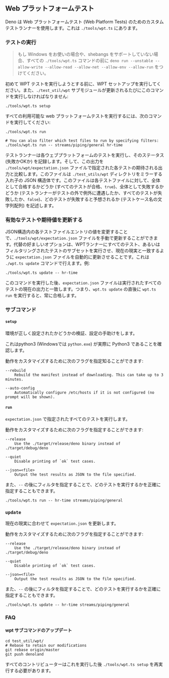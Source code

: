 <!-- ## Web Platform Test -->
## Web プラットフォームテスト

<!--
Deno uses a custom test runner for Web Platform Tests. It can be found at
`./tools/wpt.ts`.
-->
Deno は Web プラットフォームテスト (Web Platform Tests) のためのカスタムテストランナーを使用します。これは `./tools/wpt.ts` にあります。

<!-- ### Running tests -->
### テストの実行

<!--
> If you are on Windows, or your system does not support shebangs, prefix all
> `./tools/wpt.ts` commands with
> `deno run --unstable --allow-write --allow-read --allow-net --allow-env --allow-run`.
-->
> もし Windows をお使いの場合や、shebangs をサポートしていない場合、すべての `./tools/wpt.ts` コマンドの前に `deno run --unstable --allow-write --allow-read --allow-net --allow-env --allow-run` をつけてください。

<!--
Before attempting to run WPT tests for the first time, please run the WPT setup.
You must also run this command every time the `./test_util/wpt` submodule is
updated:
-->
初めて WPT テストを実行しようとする前に、WPT セットアップを実行してください。また、`./test_util/wpt` サブモジュールが更新されるたびにこのコマンドを実行しなければなりません:

```shell
./tools/wpt.ts setup
```

<!-- To run all available web platform tests, run the following command: -->
すべての利用可能な web プラットフォームテストを実行するには、次のコマンドを実行してください:

```shell
./tools/wpt.ts run

# You can also filter which test files to run by specifying filters:
./tools/wpt.ts run -- streams/piping/general hr-time
```

<!--
The test runner will run each web platform test and record its status (failed or
ok). It will then compare this output to the expected output of each test as
specified in the `./tools/wpt/expectation.json` file. This file is a nested JSON
structure that mirrors the `./test_utils/wpt` directory. It describes for each
test file, if it should pass as a whole (all tests pass, `true`), if it should
fail as a whole (test runner encounters an exception outside of a test or all
tests fail, `false`), or which tests it expects to fail (a string array of test
case names).
-->
テストランナーは各ウェブプラットフォームのテストを実行し、そのステータス (失敗かOKか) を記録します。そして、この出力を `./tools/wpt/expectation.json` ファイルで指定された各テストの期待される出力と比較します。このファイルは `./test_utils/wpt` ディレクトリをミラーする入れ子の JSON 構造体です。このファイルは各テストファイルに対して、全体として合格するかどうか (すべてのテストが合格、`true`)、全体として失敗するかどうか (テストランナーがテストの外で例外に遭遇したか、すべてのテストが失敗したか、`false`)、どのテストが失敗すると予想されるか (テストケース名の文字列配列) を記述します。

<!-- ### Updating enabled tests or expectations -->
### 有効なテストや期待値を更新する

<!--
You can update the `./tools/wpt/expectation.json` file manually by changing the
value of each of the test file entries in the JSON structure. The alternative
and preferred option is to have the WPT runner run all, or a filtered subset of
tests, and then automatically update the `expectation.json` file to match the
current reality. You can do this with the `./wpt.ts update` command. Example:
-->
JSON構造内の各テストファイルエントリの値を変更することで、`./tools/wpt/expectation.json` ファイルを手動で更新することができます。代替の好ましいオプションは、WPTランナーにすべてのテスト、あるいはフィルタリングされたテストのサブセットを実行させ、現在の現実と一致するように `expectation.json` ファイルを自動的に更新させることです。これは `./wpt.ts update` コマンドで行えます。例:

```shell
./tools/wpt.ts update -- hr-time
```

<!--
After running this command the `expectation.json` file will match the current
output of all the tests that were run. This means that running `wpt.ts run`
right after a `wpt.ts update` should always pass.
-->
このコマンドを実行した後、`expectation.json` ファイルは実行されたすべてのテストの現在の出力と一致します。つまり、`wpt.ts update` の直後に `wpt.ts run` を実行すると、常に合格します。

<!-- ### Subcommands -->
### サブコマンド

#### `setup`

<!--
Validate that your environment is configured correctly, or help you configure
it.
-->
環境が正しく設定されたかどうかの検証、設定の手助けをします。

<!--
This will check that the python3 (or `python.exe` on Windows) is actually
Python 3.
-->
これはpython3 (Windowsでは `python.exe`) が実際に Python3 であることを確認します。

<!-- You can specify the following flags to customize bahaviour: -->
動作をカスタマイズするために次のフラグを指定知ることができます:

```
--rebuild
    Rebuild the manifest instead of downloading. This can take up to 3 minutes.

--auto-config
    Automatically configure /etc/hosts if it is not configured (no prompt will be shown).
```

#### `run`

<!-- Run all tests like specified in `expectation.json`. -->
`expectation.json` で指定されたすべてのテストを実行します。

<!-- You can specify the following flags to customize behaviour: -->
動作をカスタマイズするために次のフラグを指定することができます:

```
--release
    Use the ./target/release/deno binary instead of ./target/debug/deno

--quiet
    Disable printing of `ok` test cases.

--json=<file>
    Output the test results as JSON to the file specified.
```

<!--
You can also specify exactly which tests to run by specifying one of more
filters after a `--`:
-->
また、`--` の後にフィルタを指定することで、どのテストを実行するかを正確に指定することもできます。

```
./tools/wpt.ts run -- hr-time streams/piping/general
```

### `update`

<!-- Update the `expectation.json` to match the current reality. -->
現在の現実に合わせて `expectation.json` を更新します。

<!-- You can specify the following flags to customize behaviour: -->
動作をカスタマイズするために次のフラグを指定することができます:

```
--release
    Use the ./target/release/deno binary instead of ./target/debug/deno

--quiet
    Disable printing of `ok` test cases.

--json=<file>
    Output the test results as JSON to the file specified.
```

<!--
You can also specify exactly which tests to run by specifying one of more
filters after a `--`:
-->
また、`--` の後にフィルタを指定することで、どのテストを実行するかを正確に指定することもできます。

```
./tools/wpt.ts update -- hr-time streams/piping/general
```

### FAQ

<!-- #### Upgrading the wpt submodule: -->
#### wpt サブコマンドのアップデート

```shell
cd test_util/wpt/
# Rebase to retain our modifications
git rebase origin/master
git push denoland
```

<!-- All contributors will need to rerun `./tools/wpt.ts setup` after this. -->
すべてのコントリビューターはこれを実行した後 `./tools/wpt.ts setup` を再実行する必要があります。
